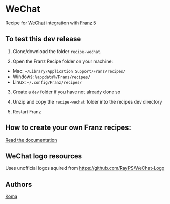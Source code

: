 # WeChat
Recipe for [WeChat](https://www.wechat.com) integration with [Franz 5](http://meetfranz.com)

## To test this dev release

1. Clone/download the folder `recipe-wechat`.

2. Open the Franz Recipe folder on your machine:
  * Mac: `~/Library/Application Support/Franz/recipes/`
  * Windows: `%appdata%/Franz/recipes/`
  * Linux: `~/.config/Franz/recipes/`

3. Create a `dev` folder if you have not already done so

3. Unzip and copy the `recipe-wechat` folder into the recipes dev directory

4. Restart Franz

## How to create your own Franz recipes:
[Read the documentation](https://github.com/meetfranz/plugins)

## WeChat logo resources
Uses unofficial logos aquired from https://github.com/RayPS/WeChat-Logo

## Authors
[Koma](https://github.com/koma-private/)
